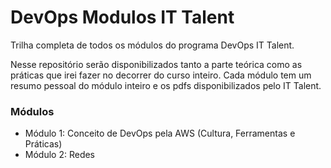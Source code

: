 # DevOps Modulos IT Talent
Trilha completa de todos os módulos do programa DevOps IT Talent.

Nesse repositório serão disponibilizados tanto a parte teórica como as práticas
que irei fazer no decorrer do curso inteiro. Cada módulo tem um resumo pessoal 
do módulo inteiro e os pdfs disponibilizados pelo IT Talent.

### Módulos
- Módulo 1: Conceito de DevOps pela AWS (Cultura, Ferramentas e Práticas)
- Módulo 2: Redes 
